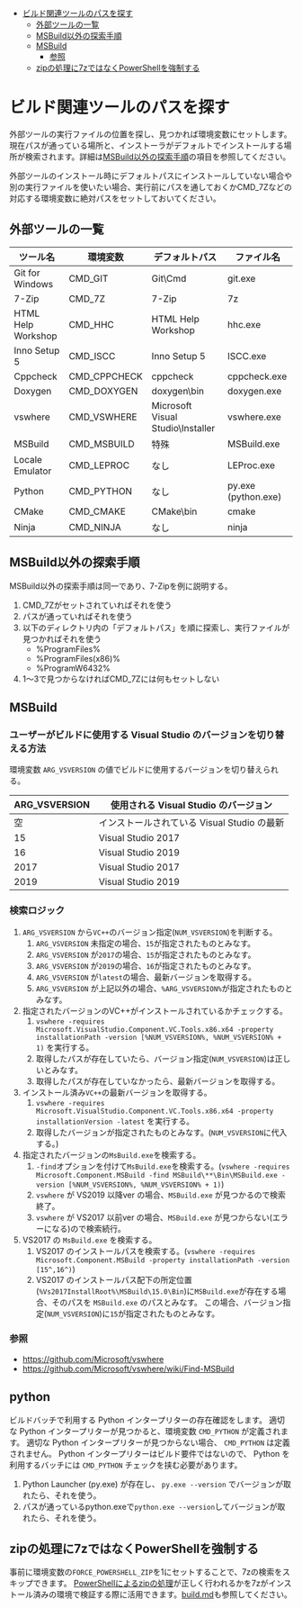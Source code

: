 ﻿- [ビルド関連ツールのパスを探す](#%E3%83%93%E3%83%AB%E3%83%89%E9%96%A2%E9%80%A3%E3%83%84%E3%83%BC%E3%83%AB%E3%81%AE%E3%83%91%E3%82%B9%E3%82%92%E6%8E%A2%E3%81%99)
  - [外部ツールの一覧](#%E5%A4%96%E9%83%A8%E3%83%84%E3%83%BC%E3%83%AB%E3%81%AE%E4%B8%80%E8%A6%A7)
  - [MSBuild以外の探索手順](#msbuild%E4%BB%A5%E5%A4%96%E3%81%AE%E6%8E%A2%E7%B4%A2%E6%89%8B%E9%A0%86)
  - [MSBuild](#msbuild)
    - [参照](#%E5%8F%82%E7%85%A7)
  - [zipの処理に7zではなくPowerShellを強制する](#zip%E3%81%AE%E5%87%A6%E7%90%86%E3%81%AB7z%E3%81%A7%E3%81%AF%E3%81%AA%E3%81%8Fpowershell%E3%82%92%E5%BC%B7%E5%88%B6%E3%81%99%E3%82%8B)

# ビルド関連ツールのパスを探す
外部ツールの実行ファイルの位置を探し、見つかれば環境変数にセットします。現在パスが通っている場所と、インストーラがデフォルトでインストールする場所が検索されます。詳細は[MSBuild以外の探索手順](#msbuild%E4%BB%A5%E5%A4%96%E3%81%AE%E6%8E%A2%E7%B4%A2%E6%89%8B%E9%A0%86)の項目を参照してください。

外部ツールのインストール時にデフォルトパスにインストールしていない場合や別の実行ファイルを使いたい場合、実行前にパスを通しておくかCMD_7Zなどの対応する環境変数に絶対パスをセットしておいてください。

## 外部ツールの一覧
|      ツール名      |   環境変数   |   デフォルトパス   |  ファイル名  |
| ------------------ | ------------ | ------------------ | ------------ |
| Git for Windows    | CMD_GIT      | Git\Cmd            | git.exe      |
| 7-Zip              | CMD_7Z       | 7-Zip              | 7z           |
| HTML Help Workshop | CMD_HHC      | HTML Help Workshop | hhc.exe      |
| Inno Setup 5       | CMD_ISCC     | Inno Setup 5       | ISCC.exe     |
| Cppcheck           | CMD_CPPCHECK | cppcheck           | cppcheck.exe |
| Doxygen            | CMD_DOXYGEN  | doxygen\bin        | doxygen.exe  |
| vswhere            | CMD_VSWHERE  | Microsoft Visual Studio\Installer | vswhere.exe  |
| MSBuild            | CMD_MSBUILD  | 特殊               | MSBuild.exe  |
| Locale Emulator    | CMD_LEPROC   | なし               | LEProc.exe   |
| Python             | CMD_PYTHON   | なし               | py.exe (python.exe) |
| CMake              | CMD_CMAKE    | CMake\bin          | cmake        |
| Ninja              | CMD_NINJA    | なし               | ninja        |

## MSBuild以外の探索手順
MSBuild以外の探索手順は同一であり、7-Zipを例に説明する。

1. CMD_7Zがセットされていればそれを使う
2. パスが通っていればそれを使う
3. 以下のディレクトリ内の「デフォルトパス」を順に探索し、実行ファイルが見つかればそれを使う
    * %ProgramFiles%
    * %ProgramFiles(x86)%
    * %ProgramW6432%
4. 1～3で見つからなければCMD_7Zには何もセットしない

## MSBuild

### ユーザーがビルドに使用する Visual Studio のバージョンを切り替える方法

環境変数 ```ARG_VSVERSION``` の値でビルドに使用するバージョンを切り替えられる。

| ARG_VSVERSION  | 使用される Visual Studio のバージョン  |
| -------------- | ------------------------------------- |
| 空             | インストールされている Visual Studio の最新   |
| 15             | Visual Studio 2017                           |
| 16             | Visual Studio 2019                           |
| 2017           | Visual Studio 2017                           |
| 2019           | Visual Studio 2019                           |

### 検索ロジック

1. `ARG_VSVERSION` から`VC++`のバージョン指定(`NUM_VSVERSION`)を判断する。
	1. `ARG_VSVERSION` 未指定の場合、`15`が指定されたものとみなす。
	1. `ARG_VSVERSION` が`2017`の場合、`15`が指定されたものとみなす。
	1. `ARG_VSVERSION` が`2019`の場合、`16`が指定されたものとみなす。
	1. `ARG_VSVERSION` が`latest`の場合、最新バージョンを取得する。
	1. `ARG_VSVERSION` が上記以外の場合、`%ARG_VSVERSION%`が指定されたものとみなす。
1. 指定されたバージョンのVC++がインストールされているかチェックする。  
	1. `vswhere -requires Microsoft.VisualStudio.Component.VC.Tools.x86.x64 -property installationPath -version [%NUM_VSVERSION%, %NUM_VSVERSION% + 1)` を実行する。
	1. 取得したパスが存在していたら、バージョン指定(`NUM_VSVERSION`)は正しいとみなす。
	1. 取得したパスが存在していなかったら、最新バージョンを取得する。
1. インストール済み`VC++`の最新バージョンを取得する。
	1.  `vswhere -requires Microsoft.VisualStudio.Component.VC.Tools.x86.x64 -property installationVersion -latest` を実行する。
	1.  取得したバージョンが指定されたものとみなす。(`NUM_VSVERSION`に代入する。)
1. 指定されたバージョンの`MsBuild.exe`を検索する。
	1. `-find`オプションを付けて`MsBuild.exe`を検索する。(`vswhere -requires Microsoft.Component.MSBuild -find MSBuild\**\Bin\MSBuild.exe -version [%NUM_VSVERSION%, %NUM_VSVERSION% + 1)`)
	1. `vswhere` が VS2019 以降ver の場合、`MSBuild.exe` が見つかるので検索終了。
	1. `vswhere` が VS2017 以前ver の場合、`MSBuild.exe` が見つからない(エラーになる)ので検索続行。
1. VS2017 の `MsBuild.exe` を検索する。
	1. VS2017 のインストールパスを検索する。(`vswhere -requires Microsoft.Component.MSBuild -property installationPath -version [15^,16^)`)
	1. VS2017 のインストールパス配下の所定位置(`%Vs2017InstallRoot%\MSBuild\15.0\Bin`)に`MSBuild.exe`が存在する場合、そのパスを `MSBuild.exe` のパスとみなす。
		この場合、バージョン指定(`NUM_VSVERSION`)に`15`が指定されたものとみなす。

### 参照
* https://github.com/Microsoft/vswhere
* https://github.com/Microsoft/vswhere/wiki/Find-MSBuild

## python

ビルドバッチで利用する Python インタープリターの存在確認をします。
適切な Python インタープリターが見つかると、環境変数 `CMD_PYTHON` が定義されます。
適切な Python インタープリターが見つからない場合、 `CMD_PYTHON` は定義されません。
Python インタープリターはビルド要件ではないので、 Python を利用するバッチには `CMD_PYTHON` チェックを挟む必要があります。

1. Python Launcher (py.exe) が存在し、 `py.exe --version` でバージョンが取れたら、それを使う。
1. パスが通っているpython.exeで`python.exe --version`してバージョンが取れたら、それを使う。


## zipの処理に7zではなくPowerShellを強制する
事前に環境変数の`FORCE_POWERSHELL_ZIP`を1にセットすることで、7zの検索をスキップできます。
[PowerShellによるzipの処理](zip/readme.md)が正しく行われるかを7zがインストール済みの環境で検証する際に活用できます。[build.md](../build.md#powershell-によるzipファイルの圧縮解凍内容確認の強制)も参照してください。
